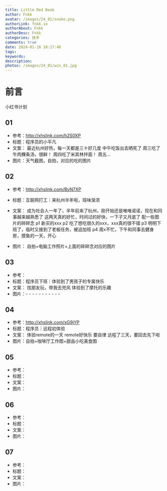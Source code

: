 ```yaml
---
title: Little Red Book
author: Fnkk
avatar: /images/24_01/snake.png
authorLink: fnkk.io
authorAbout: Fnkk
authorDesc: Fnkk
categories: 技术
comments: true
date: 2024-01-16 10:17:46
tags:
keywords:
description:
photos: /images/24_01/wzx_01.jpg
---
```

# 前言 
小红书计划

## 01
- 参考：http://xhslink.com/h2S0XP
- 标题：程序员的小平凡
- 文案：
    最近杭州好热，每一天都是三十好几度
    中午吃饭出去晒死了
    周三吃了牛肉粿条汤，很鲜！
    周四吃了米其林拌面！
    周五...
- 图片：天气截图，自拍，对应的吃的图片

## 02
- 参考：http://xhslink.com/ByN7XP
- 标题：互联网打工｜来杭州半年啦，班味渐浓
- 文案：
        成为社会人一年了，半年前来了杭州，刚开始还是唯唯诺诺，现在和同事越来越熟悉了
        这两天真的好忙，时间过的好快，一下子又月底了
        配一些图片的碎碎念
        p1 新买的xxx
        p2 吃了想吃很久的xxx，xxx真的很不错
        p3 明明下班了，临时又接到了老板任务，被迫加班
        p4 周x不忙，下午和同事去健身房，摸鱼的一天，开心

- 图片： 自拍+电脑工作照片+上面的碎碎念对应的图片

## 03
- 参考：
- 标题：程序员下班｜体验到了男孩子的专属快乐
- 文案：
    找朋友玩，带我去兜风
    体验到了摩托的乐趣
- 图片：- - - - - - - - - - - 

## 04
- 参考：http://xhslink.com/xG9jYP
- 标题：程序员｜远程初体验
- 文案：
    体验remote的一天
    remote好快乐
    要自律
    远程了三天，要回去先下啦
- 图片：自拍+咖啡厅工作图+甜品小吃美食图

## 05
- 参考：
- 标题：
- 文案：
- 图片：

## 06
- 参考：
- 标题：
- 文案：
- 图片：

## 07
- 参考：
- 标题：
- 文案：
- 图片：